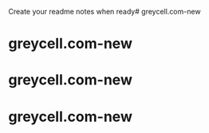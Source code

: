 Create your readme notes when ready# greycell.com-new
# greycell.com-new
# greycell.com-new
# greycell.com-new
